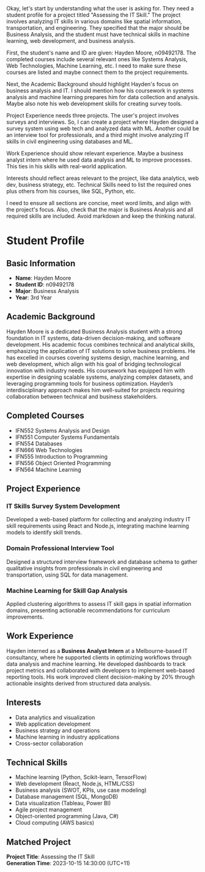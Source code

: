 <think>
Okay, let's start by understanding what the user is asking for. They need a student profile for a project titled "Assessing the IT Skill." The project involves analyzing IT skills in various domains like spatial information, transportation, and engineering. They specified that the major should be Business Analysis, and the student must have technical skills in machine learning, web development, and business analysis.

First, the student's name and ID are given: Hayden Moore, n09492178. The completed courses include several relevant ones like Systems Analysis, Web Technologies, Machine Learning, etc. I need to make sure these courses are listed and maybe connect them to the project requirements.

Next, the Academic Background should highlight Hayden's focus on business analysis and IT. I should mention how his coursework in systems analysis and machine learning prepares him for data collection and analysis. Maybe also note his web development skills for creating survey tools.

Project Experience needs three projects. The user's project involves surveys and interviews. So, I can create a project where Hayden designed a survey system using web tech and analyzed data with ML. Another could be an interview tool for professionals, and a third might involve analyzing IT skills in civil engineering using databases and ML.

Work Experience should show relevant experience. Maybe a business analyst intern where he used data analysis and ML to improve processes. This ties in his skills with real-world application.

Interests should reflect areas relevant to the project, like data analytics, web dev, business strategy, etc. Technical Skills need to list the required ones plus others from his courses, like SQL, Python, etc.

I need to ensure all sections are concise, meet word limits, and align with the project's focus. Also, check that the major is Business Analysis and all required skills are included. Avoid markdown and keep the thinking natural.
</think>

# Student Profile  

## Basic Information  
- **Name**: Hayden Moore  
- **Student ID**: n09492178  
- **Major**: Business Analysis  
- **Year**: 3rd Year  

## Academic Background  
Hayden Moore is a dedicated Business Analysis student with a strong foundation in IT systems, data-driven decision-making, and software development. His academic focus combines technical and analytical skills, emphasizing the application of IT solutions to solve business problems. He has excelled in courses covering systems design, machine learning, and web development, which align with his goal of bridging technological innovation with industry needs. His coursework has equipped him with expertise in designing scalable systems, analyzing complex datasets, and leveraging programming tools for business optimization. Hayden’s interdisciplinary approach makes him well-suited for projects requiring collaboration between technical and business stakeholders.  

## Completed Courses  
- IFN552 Systems Analysis and Design  
- IFN551 Computer Systems Fundamentals  
- IFN554 Databases  
- IFN666 Web Technologies  
- IFN555 Introduction to Programming  
- IFN556 Object Oriented Programming  
- IFN564 Machine Learning  

## Project Experience  
### IT Skills Survey System Development  
Developed a web-based platform for collecting and analyzing industry IT skill requirements using React and Node.js, integrating machine learning models to identify skill trends.  

### Domain Professional Interview Tool  
Designed a structured interview framework and database schema to gather qualitative insights from professionals in civil engineering and transportation, using SQL for data management.  

### Machine Learning for Skill Gap Analysis  
Applied clustering algorithms to assess IT skill gaps in spatial information domains, presenting actionable recommendations for curriculum improvements.  

## Work Experience  
Hayden interned as a **Business Analyst Intern** at a Melbourne-based IT consultancy, where he supported clients in optimizing workflows through data analysis and machine learning. He developed dashboards to track project metrics and collaborated with developers to implement web-based reporting tools. His work improved client decision-making by 20% through actionable insights derived from structured data analysis.  

## Interests  
- Data analytics and visualization  
- Web application development  
- Business strategy and operations  
- Machine learning in industry applications  
- Cross-sector collaboration  

## Technical Skills  
- Machine learning (Python, Scikit-learn, TensorFlow)  
- Web development (React, Node.js, HTML/CSS)  
- Business analysis (SWOT, KPIs, use case modeling)  
- Database management (SQL, MongoDB)  
- Data visualization (Tableau, Power BI)  
- Agile project management  
- Object-oriented programming (Java, C#)  
- Cloud computing (AWS basics)  

## Matched Project  
**Project Title**: Assessing the IT Skill  
**Generation Time**: 2023-10-15 14:30:00 (UTC+11)